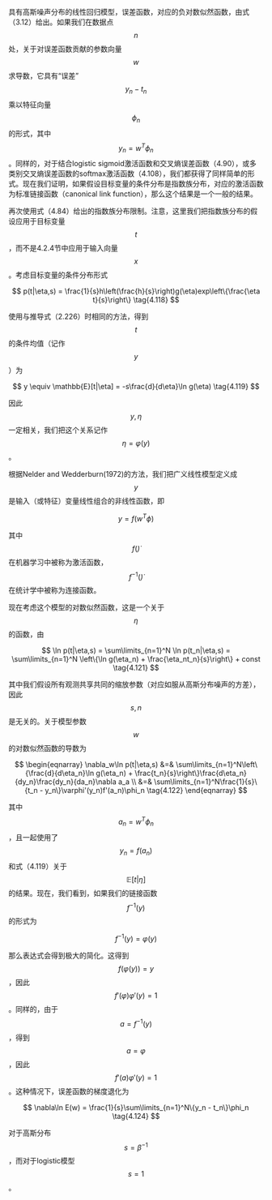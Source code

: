 具有高斯噪声分布的线性回归模型，误差函数，对应的负对数似然函数，由式（3.12）给出。如果我们在数据点$$ n $$处，关于对误差函数贡献的参数向量$$ w $$求导数，它具有“误差”$$ y_n - t_n $$乘以特征向量$$ \phi_n $$的形式，其中$$ y_n = w^T\phi_n $$。同样的，对于结合logistic
sigmoid激活函数和交叉熵误差函数（4.90），或多类别交叉熵误差函数的softmax激活函数（4.108），我们都获得了同样简单的形式。现在我们证明，如果假设目标变量的条件分布是指数族分布，对应的激活函数为标准链接函数（canonical link function），那么这个结果是一个一般的结果。    

再次使用式（4.84）给出的指数族分布限制。注意，这里我们把指数族分布的假设应用于目标变量$$ t $$，而不是4.2.4节中应用于输入向量$$ x $$。考虑目标变量的条件分布形式

$$
p(t|\eta,s) = \frac{1}{s}h\left(\frac{h}{s}\right)g(\eta)exp\left\{\frac{\eta t}{s}\right\} \tag{4.118}
$$

使用与推导式（2.226）时相同的方法，得到$$ t $$的条件均值（记作$$ y $$）为

$$
y \equiv \mathbb{E}[t|\eta] = -s\frac{d}{d\eta}\ln g(\eta) \tag{4.119}
$$

因此$$ y, \eta $$一定相关，我们把这个关系记作$$ \eta = \varphi(y) $$。    

根据Nelder and Wedderburn(1972)的方法，我们把广义线性模型定义成$$ y $$是输入（或特征）变量线性组合的非线性函数，即

$$
y = f(w^T\phi) \tag{4.120}
$$

其中$$ f(\dot) $$在机器学习中被称为激活函数，$$ f^{-1}(\dot) $$在统计学中被称为连接函数。    

现在考虑这个模型的对数似然函数，这是一个关于$$ \eta $$的函数，由

$$
\ln p(t|\eta,s) = \sum\limits_{n=1}^N \ln p(t_n|\eta,s) = \sum\limits_{n=1}^N \left\{\ln g(\eta_n) + \frac{\eta_nt_n}{s}\right\} + const \tag{4.121}
$$

其中我们假设所有观测共享共同的缩放参数（对应如服从高斯分布噪声的方差），因此$$ s, n $$是无关的。关于模型参数$$ w $$的对数似然函数的导数为

$$
\begin{eqnarray}
\nabla_w\ln p(t|\eta,s) &=& \sum\limits_{n=1}^N\left\{\frac{d}{d\eta_n}\ln g(\eta_n) + \frac{t_n}{s}\right\}\frac{d\eta_n}{dy_n}\frac{dy_n}{da_n}\nabla a_a \\
&=& \sum\limits_{n=1}^N\frac{1}{s}\{t_n - y_n\}\varphi'(y_n)f'(a_n)\phi_n \tag{4.122}
\end{eqnarray}
$$

其中$$ a_n = w^T\phi_n $$，且一起使用了$$ y_n = f(a_n) $$和式（4.119）关于$$ \mathbb{E}[t|\eta] $$的结果。现在，我们看到，如果我们的链接函数$$ f^{-1}(y) $$的形式为

$$
f^{-1}(y) = \varphi(y) \tag{4.123}
$$

那么表达式会得到极大的简化。这得到$$ f(\varphi(y)) = y $$，因此$$ f'(\varphi)\varphi'(y) = 1 $$。同样的，由于$$ a = f^{-1}(y) $$，得到$$ a = \varphi $$，因此$$ f'(a)\varphi'(y) = 1 $$。这种情况下，误差函数的梯度退化为    

$$
\nabla\ln E(w) = \frac{1}{s}\sum\limits_{n=1}^N\{y_n - t_n\}\phi_n \tag{4.124}
$$

对于高斯分布$$ s = \beta^{−1} $$，而对于logistic模型$$ s = 1 $$。

